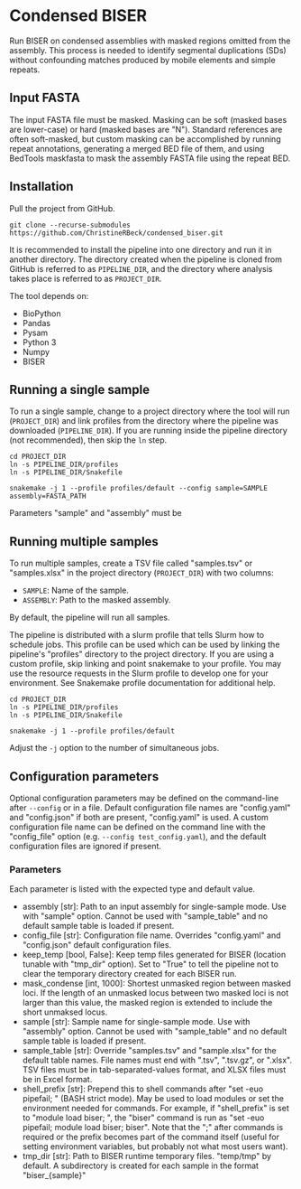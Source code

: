 # Condensed BISER

Run BISER on condensed assemblies with masked regions omitted from the assembly. This process is needed
to identify segmental duplications (SDs) without confounding matches produced by mobile elements and simple
repeats.

## Input FASTA

The input FASTA file must be masked. Masking can be soft (masked bases are lower-case) or hard (masked bases
are "N"). Standard references are often soft-masked, but custom masking can be accomplished by running repeat
annotations, generating a merged BED file of them, and using BedTools maskfasta to mask the assembly FASTA
file using the repeat BED.

## Installation

Pull the project from GitHub.

```
git clone --recurse-submodules https://github.com/ChristineRBeck/condensed_biser.git
```

It is recommended to install the pipeline into one directory and run it in another directory. The directory
created when the pipeline is cloned from GitHub is referred to as `PIPELINE_DIR`, and the directory where
analysis takes place is referred to as `PROJECT_DIR`.

The tool depends on:
* BioPython
* Pandas
* Pysam
* Python 3
* Numpy
* BISER


## Running a single sample

To run a single sample, change to a project directory where the tool will run (`PROJECT_DIR`) and link profiles
from the directory where the pipeline was downloaded (`PIPELINE_DIR`). If you are running inside the pipeline
directory (not recommended), then skip the `ln` step.

```
cd PROJECT_DIR
ln -s PIPELINE_DIR/profiles
ln -s PIPELINE_DIR/Snakefile

snakemake -j 1 --profile profiles/default --config sample=SAMPLE assembly=FASTA_PATH
```

Parameters "sample" and "assembly" must be 

## Running multiple samples

To run multiple samples, create a TSV file called "samples.tsv" or "samples.xlsx" in the project directory
(`PROJECT_DIR`) with two columns:

* `SAMPLE`: Name of the sample.
* `ASSEMBLY`: Path to the masked assembly.

By default, the pipeline will run all samples.

The pipeline is distributed with a slurm profile that tells Slurm how to schedule jobs. This profile can be used which
can be used by linking the pipeline's "profiles" directory to the project directory. If you are using a custom profile,
skip linking and point snakemake to your profile. You may use the resource requests in the Slurm profile to develop one
for your environment. See Snakemake profile documentation for additional help.

```
cd PROJECT_DIR
ln -s PIPELINE_DIR/profiles
ln -s PIPELINE_DIR/Snakefile

snakemake -j 1 --profile profiles/default
```

Adjust the `-j` option to the number of simultaneous jobs.


## Configuration parameters

Optional configuration parameters may be defined on the command-line after `--config` or in a file. Default
configuration file names are "config.yaml" and "config.json" if both are present, "config.yaml" is used. A custom
configuration file name can be defined on the command line with the "config_file" option (e.g.
`--config test_config.yaml`), and the default configuration files are ignored if present.

### Parameters

Each parameter is listed with the expected type and default value. 

* assembly [str]: Path to an input assembly for single-sample mode. Use with "sample" option. Cannot be used with
  "sample_table" and no default sample table is loaded if present.
* config_file [str]: Configuration file name. Overrides "config.yaml" and "config.json" default configuration files.
* keep_temp [bool, False]: Keep temp files generated for BISER (location tunable with "tmp_dir" option). Set to "True"
  to tell the pipeline not to clear the temporary directory created for each BISER run.
* mask_condense [int, 1000]: Shortest unmasked region between masked loci. If the length of an unmasked locus between two masked
  loci is not larger than this value, the masked region is extended to include the short unmaksed locus.
* sample [str]: Sample name for single-sample mode. Use with "assembly" option. Cannot be used with
  "sample_table" and no default sample table is loaded if present.
* sample_table [str]: Override "samples.tsv" and "sample.xlsx" for the default table names. File names must end with ".tsv",
  ".tsv.gz", or ".xlsx". TSV files must be in tab-separated-values format, and XLSX files must be in Excel format.
* shell_prefix [str]: Prepend this to shell commands after "set -euo pipefail; " (BASH strict mode). May be used to load
  modules or set the environment needed for commands. For example, if "shell_prefix" is set to "module load biser; ",
  the "biser" command is run as "set -euo pipefail; module load biser; biser". Note that the ";" after commands is
  required or the prefix becomes part of the command itself (useful for setting environment variables, but probably
  not what most users want).
* tmp_dir [str]: Path to BISER runtime temporary files. "temp/tmp" by default. A subdirectory is created for
  each sample in the format "biser_{sample}"


